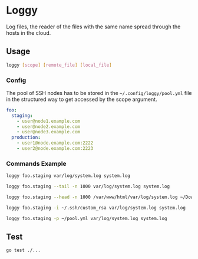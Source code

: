 Loggy
=====
Log files, the reader of the files with the same name spread through the hosts in the cloud.

## Usage

```bash
loggy [scope] [remote_file] [local_file]

```

### Config

The pool of SSH nodes has to be stored in the `~/.config/loggy/pool.yml` file 
in the structured way to get accessed by the scope argument.

```yml
foo:
  staging:
    - user@node1.example.com
    - user@node2.example.com
    - user@node3.example.com
  production:
    - user1@node.example.com:2222
    - user2@node.example.com:2223
```

### Commands Example

```bash
loggy foo.staging var/log/system.log system.log
```

```bash
loggy foo.staging --tail -n 1000 var/log/system.log system.log
```

```bash
loggy foo.staging --head -n 1000 /var/www/html/var/log/system.log ~/Downloads/system.log
```

```bash
loggy foo.staging -i ~/.ssh/custom_rsa var/log/system.log system.log
```

```bash 
loggy foo.staging -p ~/pool.yml var/log/system.log system.log
```

## Test

```bash
go test ./...
```